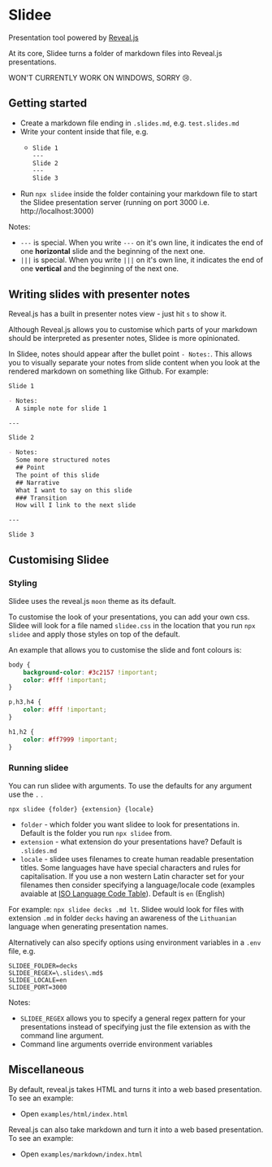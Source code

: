 # Slidee
Presentation tool powered by [Reveal.js](https://revealjs.com/)

At its core, Slidee turns a folder of markdown files into Reveal.js presentations.

WON'T CURRENTLY WORK ON WINDOWS, SORRY 😢.

## Getting started
- Create a markdown file ending in `.slides.md`, e.g. `test.slides.md`
- Write your content inside that file, e.g.
  - ```md
    Slide 1
    ---
    Slide 2 
    ---
    Slide 3
    ```
- Run `npx slidee` inside the folder containing your markdown file to start the Slidee presentation server (running on port 3000 i.e. http://localhost:3000)

Notes:
- `---` is special. When you write `---` on it's own line, it indicates the end of one **horizontal** slide and the beginning of the next one.
- `|||` is special. When you write `|||` on it's own line, it indicates the end of one **vertical** and the beginning of the next one.

## Writing slides with presenter notes
Reveal.js has a built in presenter notes view - just hit `s` to show it.

Although Reveal.js allows you to customise which parts of your markdown should be interpreted as presenter notes, Slidee is more opinionated.

In Slidee, notes should appear after the bullet point `- Notes:`. This allows you to visually separate your notes from slide content when you look at the rendered markdown on something like Github. For example:

```md
Slide 1

- Notes:
  A simple note for slide 1

---

Slide 2 

- Notes:
  Some more structured notes
  ## Point
  The point of this slide 
  ## Narrative
  What I want to say on this slide 
  ### Transition
  How will I link to the next slide

---

Slide 3
```

## Customising Slidee 

### Styling
Slidee uses the reveal.js `moon` theme as its default.

To customise the look of your presentations, you can add your own css. Slidee will look for a file named `slidee.css` in the location that you run `npx slidee` and apply those styles on top of the default.

An example that allows you to customise the slide and font colours is:
```css
body {
    background-color: #3c2157 !important;
    color: #fff !important;
}

p,h3,h4 {
    color: #fff !important;
}

h1,h2 {
    color: #ff7999 !important;
}
```

### Running slidee
You can run slidee with arguments. To use the defaults for any argument use the `.` .

`npx slidee {folder} {extension} {locale}`

- `folder` - which folder you want slidee to look for presentations in. Default is the folder you run `npx slidee` from.
- `extension` - what extension do your presentations have? Default is `.slides.md`
- `locale` - slidee uses filenames to create human readable presentation titles. Some languages have have special characters and rules for capitalisation. If you use a non western Latin character set for your filenames then consider specifying a language/locale code (examples avaiable at [ISO Language Code Table](http://www.lingoes.net/en/translator/langcode.htm)). Default is `en` (English)

For example: `npx slidee decks .md lt`. Slidee would look for files with extension `.md` in folder `decks` having an awareness of the `Lithuanian` language when generating presentation names.

Alternatively can also specify options using environment variables in a `.env` file, e.g. 
```
SLIDEE_FOLDER=decks
SLIDEE_REGEX=\.slides\.md$
SLIDEE_LOCALE=en
SLIDEE_PORT=3000
```

Notes:
- `SLIDEE_REGEX` allows you to specify a general regex pattern for your presentations instead of specifying just the file extension as with the command line argument.
- Command line arguments override environment variables


## Miscellaneous
By default, reveal.js takes HTML and turns it into a web based presentation. To see an example:
- Open `examples/html/index.html`

Reveal.js can also take markdown and turn it into a web based presentation. To see an example:
- Open `examples/markdown/index.html`